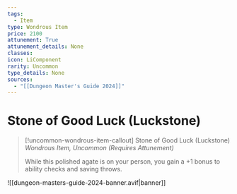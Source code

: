 ```yaml
---
tags:
  - Item
type: Wondrous Item
price: 2100
attunement: True
attunement_details: None
classes:
icon: LiComponent
rarity: Uncommon
type_details: None
sources: 
  - "[[Dungeon Master's Guide 2024]]"
---
```

# Stone of Good Luck (Luckstone)
>[!uncommon-wondrous-item-callout] Stone of Good Luck (Luckstone)
>_Wondrous Item, Uncommon (Requires Attunement)_
>
>While this polished agate is on your person, you gain a +1 bonus to ability checks and saving throws.
>


![[dungeon-masters-guide-2024-banner.avif|banner]]